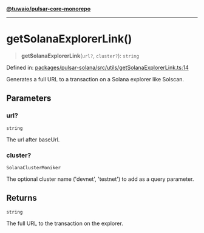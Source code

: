 [**@tuwaio/pulsar-core-monorepo**](../../../README.md)

***

# getSolanaExplorerLink()

> **getSolanaExplorerLink**(`url?`, `cluster?`): `string`

Defined in: [packages/pulsar-solana/src/utils/getSolanaExplorerLink.ts:14](https://github.com/TuwaIO/pulsar-core/blob/31123a566c475bf283a6fb73d21ae43fa38204d1/packages/pulsar-solana/src/utils/getSolanaExplorerLink.ts#L14)

Generates a full URL to a transaction on a Solana explorer like Solscan.

## Parameters

### url?

`string`

The url after baseUrl.

### cluster?

`SolanaClusterMoniker`

The optional cluster name ('devnet', 'testnet') to add as a query parameter.

## Returns

`string`

The full URL to the transaction on the explorer.
